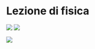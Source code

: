# Lezione di fisica


![](https://i.imgur.com/yiWXYEI.png)
![](https://i.imgur.com/Tbu6VLx.png)


![](https://i.imgur.com/bYYPOI8.png)
<!--stackedit_data:
eyJoaXN0b3J5IjpbMTg1MDUxMTc3Myw1MTQ1MjUzNTJdfQ==
-->